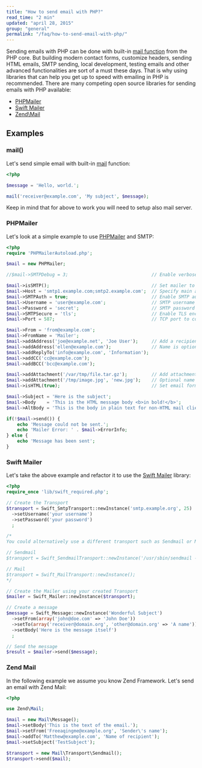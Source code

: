```yaml
---
title: "How to send email with PHP?"
read_time: "2 min"
updated: "april 28, 2015"
group: "general"
permalink: "/faq/how-to-send-email-with-php/"
---
```


Sending emails with PHP can be done with built-in [mail function][mail-function] from the PHP core. But building modern contact forms,
customize headers, sending HTML emails, SMTP sending, local development, testing emails and other advanced functionalities
are sort of a must these days. That is why using libraries that can help you get up to speed with emailing in PHP is recommended. There are many
competing open source libraries for sending emails with PHP available:

* [PHPMailer][phpmailer]
* [Swift Mailer][swift-mailer]
* [Zend\Mail][zend-mail]

## Examples

### mail()

Let's send simple email with built-in [mail][mail-function] function:

```php
<?php

$message = 'Hello, world.';

mail('receiver@example.com', 'My subject', $message);
```

Keep in mind that for above to work you will need to setup also mail server.

### PHPMailer

Let's look at a simple example to use [PHPMailer][phpmailer] and SMTP:

```php
<?php
require 'PHPMailerAutoload.php';

$mail = new PHPMailer;

//$mail->SMTPDebug = 3;                               // Enable verbose debug output

$mail->isSMTP();                                      // Set mailer to use SMTP
$mail->Host = 'smtp1.example.com;smtp2.example.com';  // Specify main and backup SMTP servers
$mail->SMTPAuth = true;                               // Enable SMTP authentication
$mail->Username = 'user@example.com';                 // SMTP username
$mail->Password = 'secret';                           // SMTP password
$mail->SMTPSecure = 'tls';                            // Enable TLS encryption, `ssl` also accepted
$mail->Port = 587;                                    // TCP port to connect to

$mail->From = 'from@example.com';
$mail->FromName = 'Mailer';
$mail->addAddress('joe@example.net', 'Joe User');     // Add a recipient
$mail->addAddress('ellen@example.com');               // Name is optional
$mail->addReplyTo('info@example.com', 'Information');
$mail->addCC('cc@example.com');
$mail->addBCC('bcc@example.com');

$mail->addAttachment('/var/tmp/file.tar.gz');         // Add attachments
$mail->addAttachment('/tmp/image.jpg', 'new.jpg');    // Optional name
$mail->isHTML(true);                                  // Set email format to HTML

$mail->Subject = 'Here is the subject';
$mail->Body    = 'This is the HTML message body <b>in bold!</b>';
$mail->AltBody = 'This is the body in plain text for non-HTML mail clients';

if(!$mail->send()) {
    echo 'Message could not be sent.';
    echo 'Mailer Error: ' . $mail->ErrorInfo;
} else {
    echo 'Message has been sent';
}
```

### Swift Mailer

Let's take the above example and refactor it to use the [Swift Mailer][swift-mailer] library:

```php
<?php
require_once 'lib/swift_required.php';

// Create the Transport
$transport = Swift_SmtpTransport::newInstance('smtp.example.org', 25)
  ->setUsername('your username')
  ->setPassword('your password')
  ;

/*
You could alternatively use a different transport such as Sendmail or Mail:

// Sendmail
$transport = Swift_SendmailTransport::newInstance('/usr/sbin/sendmail -bs');

// Mail
$transport = Swift_MailTransport::newInstance();
*/

// Create the Mailer using your created Transport
$mailer = Swift_Mailer::newInstance($transport);

// Create a message
$message = Swift_Message::newInstance('Wonderful Subject')
  ->setFrom(array('john@doe.com' => 'John Doe'))
  ->setTo(array('receiver@domain.org', 'other@domain.org' => 'A name'))
  ->setBody('Here is the message itself')
  ;

// Send the message
$result = $mailer->send($message);
```


### Zend Mail

In the following example we assume you know Zend Framework. Let's send an email with Zend Mail:

```php
<?php

use Zend\Mail;

$mail = new Mail\Message();
$mail->setBody('This is the text of the email.');
$mail->setFrom('Freeaqingme@example.org', 'Sender\'s name');
$mail->addTo('Matthew@example.com', 'Name of recipient');
$mail->setSubject('TestSubject');

$transport = new Mail\Transport\Sendmail();
$transport->send($mail);
```

[mail-function]: http://php.net/manual/en/function.mail.php
[phpmailer]: https://github.com/PHPMailer/PHPMailer
[swift-mailer]: http://swiftmailer.org/
[zend-mail]: http://framework.zend.com/manual/current/en/modules/zend.mail.introduction.html
